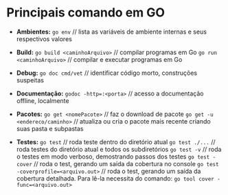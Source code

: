 # Principais comando em GO

* **Ambientes:**
`go env` // lista as variáveis de ambiente internas e seus respectivos valores


* **Build:**
`go build <caminhoArquivo>` // compilar programas em Go
`go run <caminhoArquivo>`   // compilar e executar programas em Go



* **Debug:**
`go doc cmd/vet` // identificar código morto, construções suspeitas



* **Documentação:**
`godoc -http=:<porta>` // acesso a documentação offline, localmente



* **Pacotes:**
`go get <nomePacote>` // faz o download de pacote
`go get -u <endereco/caminho>`  // atualiza ou cria o pacote mais recente criando suas pasta e subpastas



* **Testes:**
`go test` // roda teste dentro do diretório atual
`go test ./...` // roda testes do diretório atual e todos os subdiretórios
`go test -v` // roda o testes em modo verboso, demostrando passos dos testes
`go test -cover` // roda o test, gerando um saída da cobertura no console
`go test -coverprofile=<arquivo.out>` // roda o test, gerando um saída da cobertura detalhada. Para lê-la necessita do comando: `go tool cover -func=<arquivo.out>`